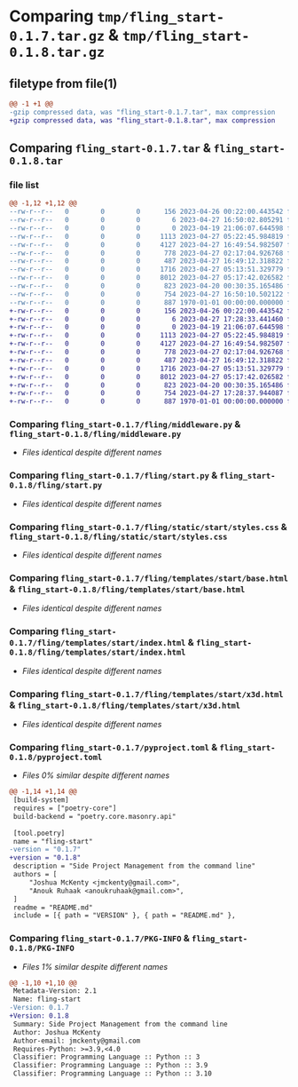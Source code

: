 # Comparing `tmp/fling_start-0.1.7.tar.gz` & `tmp/fling_start-0.1.8.tar.gz`

## filetype from file(1)

```diff
@@ -1 +1 @@
-gzip compressed data, was "fling_start-0.1.7.tar", max compression
+gzip compressed data, was "fling_start-0.1.8.tar", max compression
```

## Comparing `fling_start-0.1.7.tar` & `fling_start-0.1.8.tar`

### file list

```diff
@@ -1,12 +1,12 @@
--rw-r--r--   0        0        0      156 2023-04-26 00:22:00.443542 fling_start-0.1.7/README.md
--rw-r--r--   0        0        0        6 2023-04-27 16:50:02.805291 fling_start-0.1.7/VERSION
--rw-r--r--   0        0        0        0 2023-04-19 21:06:07.644598 fling_start-0.1.7/fling/__init__.py
--rw-r--r--   0        0        0     1113 2023-04-27 05:22:45.984819 fling_start-0.1.7/fling/middleware.py
--rw-r--r--   0        0        0     4127 2023-04-27 16:49:54.982507 fling_start-0.1.7/fling/start.py
--rw-r--r--   0        0        0      778 2023-04-27 02:17:04.926768 fling_start-0.1.7/fling/static/start/styles.css
--rw-r--r--   0        0        0      487 2023-04-27 16:49:12.318822 fling_start-0.1.7/fling/templates/admin/index.html
--rw-r--r--   0        0        0     1716 2023-04-27 05:13:51.329779 fling_start-0.1.7/fling/templates/start/base.html
--rw-r--r--   0        0        0     8012 2023-04-27 05:17:42.026582 fling_start-0.1.7/fling/templates/start/index.html
--rw-r--r--   0        0        0      823 2023-04-20 00:30:35.165486 fling_start-0.1.7/fling/templates/start/x3d.html
--rw-r--r--   0        0        0      754 2023-04-27 16:50:10.502122 fling_start-0.1.7/pyproject.toml
--rw-r--r--   0        0        0      887 1970-01-01 00:00:00.000000 fling_start-0.1.7/PKG-INFO
+-rw-r--r--   0        0        0      156 2023-04-26 00:22:00.443542 fling_start-0.1.8/README.md
+-rw-r--r--   0        0        0        6 2023-04-27 17:28:33.441460 fling_start-0.1.8/VERSION
+-rw-r--r--   0        0        0        0 2023-04-19 21:06:07.644598 fling_start-0.1.8/fling/__init__.py
+-rw-r--r--   0        0        0     1113 2023-04-27 05:22:45.984819 fling_start-0.1.8/fling/middleware.py
+-rw-r--r--   0        0        0     4127 2023-04-27 16:49:54.982507 fling_start-0.1.8/fling/start.py
+-rw-r--r--   0        0        0      778 2023-04-27 02:17:04.926768 fling_start-0.1.8/fling/static/start/styles.css
+-rw-r--r--   0        0        0      487 2023-04-27 16:49:12.318822 fling_start-0.1.8/fling/templates/admin/index.html
+-rw-r--r--   0        0        0     1716 2023-04-27 05:13:51.329779 fling_start-0.1.8/fling/templates/start/base.html
+-rw-r--r--   0        0        0     8012 2023-04-27 05:17:42.026582 fling_start-0.1.8/fling/templates/start/index.html
+-rw-r--r--   0        0        0      823 2023-04-20 00:30:35.165486 fling_start-0.1.8/fling/templates/start/x3d.html
+-rw-r--r--   0        0        0      754 2023-04-27 17:28:37.944087 fling_start-0.1.8/pyproject.toml
+-rw-r--r--   0        0        0      887 1970-01-01 00:00:00.000000 fling_start-0.1.8/PKG-INFO
```

### Comparing `fling_start-0.1.7/fling/middleware.py` & `fling_start-0.1.8/fling/middleware.py`

 * *Files identical despite different names*

### Comparing `fling_start-0.1.7/fling/start.py` & `fling_start-0.1.8/fling/start.py`

 * *Files identical despite different names*

### Comparing `fling_start-0.1.7/fling/static/start/styles.css` & `fling_start-0.1.8/fling/static/start/styles.css`

 * *Files identical despite different names*

### Comparing `fling_start-0.1.7/fling/templates/start/base.html` & `fling_start-0.1.8/fling/templates/start/base.html`

 * *Files identical despite different names*

### Comparing `fling_start-0.1.7/fling/templates/start/index.html` & `fling_start-0.1.8/fling/templates/start/index.html`

 * *Files identical despite different names*

### Comparing `fling_start-0.1.7/fling/templates/start/x3d.html` & `fling_start-0.1.8/fling/templates/start/x3d.html`

 * *Files identical despite different names*

### Comparing `fling_start-0.1.7/pyproject.toml` & `fling_start-0.1.8/pyproject.toml`

 * *Files 0% similar despite different names*

```diff
@@ -1,14 +1,14 @@
 [build-system]
 requires = ["poetry-core"]
 build-backend = "poetry.core.masonry.api"
 
 [tool.poetry]
 name = "fling-start"
-version = "0.1.7"
+version = "0.1.8"
 description = "Side Project Management from the command line"
 authors = [
     "Joshua McKenty <jmckenty@gmail.com>",
     "Anouk Ruhaak <anoukruhaak@gmail.com>",
 ]
 readme = "README.md"
 include = [{ path = "VERSION" }, { path = "README.md" },
```

### Comparing `fling_start-0.1.7/PKG-INFO` & `fling_start-0.1.8/PKG-INFO`

 * *Files 1% similar despite different names*

```diff
@@ -1,10 +1,10 @@
 Metadata-Version: 2.1
 Name: fling-start
-Version: 0.1.7
+Version: 0.1.8
 Summary: Side Project Management from the command line
 Author: Joshua McKenty
 Author-email: jmckenty@gmail.com
 Requires-Python: >=3.9,<4.0
 Classifier: Programming Language :: Python :: 3
 Classifier: Programming Language :: Python :: 3.9
 Classifier: Programming Language :: Python :: 3.10
```

